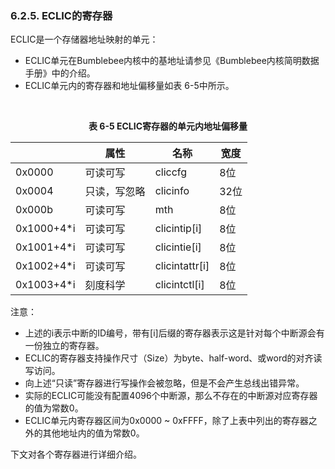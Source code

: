 ### **6.2.5. ECLIC的寄存器**

ECLIC是一个存储器地址映射的单元：

- ECLIC单元在Bumblebee内核中的基地址请参见《Bumblebee内核简明数据手册》中的介绍。
- ECLIC单元内的寄存器和地址偏移量如表 6-5中所示。



​                                                  **<center>表 6-5 ECLIC寄存器的单元内地址偏移量</center>**

|            | 属性         | 名称           | 宽度 |
| ---------- | ------------ | -------------- | ---- |
| 0x0000     | 可读可写     | cliccfg        | 8位  |
| 0x0004     | 只读，写忽略 | clicinfo       | 32位 |
| 0x000b     | 可读可写     | mth            | 8位  |
| 0x1000+4*i | 可读可写     | clicintip[i]   | 8位  |
| 0x1001+4*i | 可读可写     | clicintie[i]   | 8位  |
| 0x1002+4*i | 可读可写     | clicintattr[i] | 8位  |
| 0x1003+4*i | 刻度科学     | clicintctl[i]  | 8位  |

注意：

- 上述的i表示中断的ID编号，带有[i]后缀的寄存器表示这是针对每个中断源会有一份独立的寄存器。
- ECLIC的寄存器支持操作尺寸（Size）为byte、half-word、或word的对齐读写访问。
- 向上述“只读”寄存器进行写操作会被忽略，但是不会产生总线出错异常。
- 实际的ECLIC可能没有配置4096个中断源，那么不存在的中断源对应寄存器的值为常数0。
- ECLIC单元内寄存器区间为0x0000 ~ 0xFFFF，除了上表中列出的寄存器之外的其他地址内的值为常数0。



下文对各个寄存器进行详细介绍。

